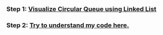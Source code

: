 ### **Step 1:** [Visualize Circular Queue using Linked List](https://youtu.be/HsJc7a6NoTE)

### **Step 2:** [Try to understand my code here.](./CircularQueue_LinkedList.java)
